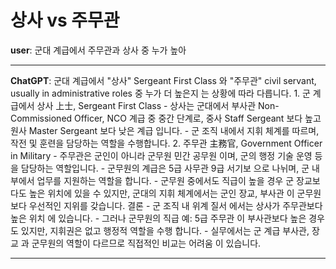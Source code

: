 # 상사 vs 주무관

**user**:
군대 계급에서 주무관과 상사 중 누가 높아

---

**ChatGPT**:
군대 계급에서 "상사" Sergeant First Class 와 "주무관" civil servant, usually in administrative roles 중 누가 더 높은지 는 상황에 따라 다릅니다. 1. 군 계급에서 상사 上士, Sergeant First Class - 상사는 군대에서 부사관 Non-Commissioned Officer, NCO 계급 중 중간 단계로, 중사 Staff Sergeant 보다 높고 원사 Master Sergeant 보다 낮은 계급 입니다. - 군 조직 내에서 지휘 체계를 따르며, 작전 및 훈련을 담당하는 역할을 수행합니다. 2. 주무관 主務官, Government Officer in Military - 주무관은 군인이 아니라 군무원 민간 공무원 이며, 군의 행정 기술 운영 등을 담당하는 역할입니다. - 군무원의 계급은 5급 사무관 9급 서기보 으로 나뉘며, 군 내부에서 업무를 지원하는 역할을 합니다. - 군무원 중에서도 직급이 높을 경우 군 장교보다도 높은 위치에 있을 수 있지만, 군대의 지휘 체계에서는 군인 장교, 부사관 이 군무원보다 우선적인 지위를 갖습니다. 결론 - 군 조직 내 위계 질서 에서는 상사가 주무관보다 높은 위치 에 있습니다. - 그러나 군무원의 직급 예: 5급 주무관 이 부사관보다 높은 경우도 있지만, 지휘권은 없고 행정적 역할을 수행 합니다. - 실무에서는 군 계급 부사관, 장교 과 군무원의 역할이 다르므로 직접적인 비교는 어려움 이 있습니다.

---

